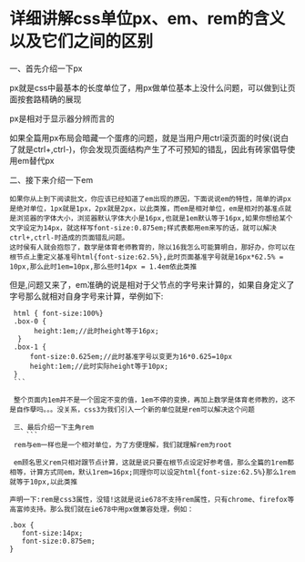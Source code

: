 # 详细讲解css单位px、em、rem的含义以及它们之间的区别 

一、首先介绍一下px

   px就是css中最基本的长度单位了，用px做单位基本上没什么问题，可以做到让页面按套路精确的展现
   
   px是相对于显示器分辨而言的
   
   如果全篇用px布局会暗藏一个蛋疼的问题，就是当用户用ctrl滚页面的时侯(说白了就是ctrl+,ctrl-)，你会发现页面结构产生了不可预知的错乱，因此有砖家倡导使用em替代px
   
二、接下来介绍一下em
   ```
   如果你从上到下阅读批文，你应该已经知道了em出现的原因，下面说说em的特性，简单的讲px是绝对单位，1px就是1px，2px就是2px，以此类推，而em是相对单位，em是相对的基准点就是浏览器的字体大小，浏览器默认字体大小是16px,也就是1em默认等于16px,如果你想给某个文字设定为14px，就这样写font-size:0.875em;样式表都用em来写的话，就可以解决ctrl+,ctrl-时造成的页面错乱问题。
   这时侯有人就会抱怨了，数学是体育老师教育的，除以16我怎么可能算明白，那好办，你可以在根节点上重定义基准号html{font-size:62.5%},此时页面基准字号就是16px*62.5% = 10px,那么此时1em=10px,那么些时14px = 1.4em依此类推
   ```
   但是,问题又来了，em准确的说是相对于父节点的字号来计算的，如果自身定义了字号那么就相对自身字号来计算，举例如下:
   
   ```
    html { font-size:100%}
    .box-0 {
         height:1em;//此时height等于16px;
     }
    .box-1 {
        font-size:0.625em;//此时基准字号以变更为16*0.625=10px
        height:1em;//此时实际height等于10px;
    }
    ```
    
    整个页面内1em并不是一个固定不变的值，1em不停的变换，再加上数学是体育老师教的，这不是自作孽吗。。。没关系，css3为我们引入一个新的单位就是rem可以解决这个问题
    
    三、最后介绍一下主角rem
       ```
    rem与em一样也是一个相对单位，为了方便理解，我们就理解rem为root
    
    em顾名思义rem只相对跟节点计算，这就是说只要在根节点设定好参考值，那么全篇的1rem都相等，计算方式同em，默认1rem=16px;同理你可以设定html{font-size:62.5%}那么1rem就等于10px,以此类推
    
   声明一下:rem是css3属性，没错!这就是说ie678不支持rem属性，只有chrome、firefox等高富帅支持。那么我们就在ie678中用px做兼容处理，例如：
 
   .box {
      font-size:14px;
      font-size:0.875em;
   }
 ```

